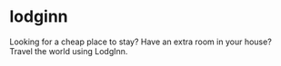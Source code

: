 # lodginn
Looking for a cheap place to stay? Have an extra room in your house? Travel the world using LodgInn.
